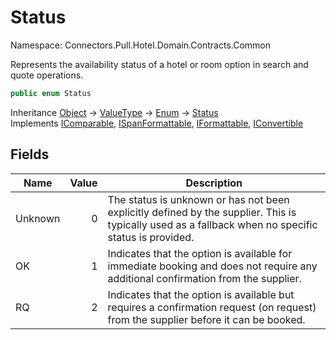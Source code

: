 # Status

Namespace: Connectors.Pull.Hotel.Domain.Contracts.Common

Represents the availability status of a hotel or room option in search and quote operations.

```csharp
public enum Status
```

Inheritance [Object](https://docs.microsoft.com/en-us/dotnet/api/system.object) → [ValueType](https://docs.microsoft.com/en-us/dotnet/api/system.valuetype) → [Enum](https://docs.microsoft.com/en-us/dotnet/api/system.enum) → [Status](./connectors.pull.hotel.domain.contracts.common.status)<br />
Implements [IComparable](https://docs.microsoft.com/en-us/dotnet/api/system.icomparable), [ISpanFormattable](https://docs.microsoft.com/en-us/dotnet/api/system.ispanformattable), [IFormattable](https://docs.microsoft.com/en-us/dotnet/api/system.iformattable), [IConvertible](https://docs.microsoft.com/en-us/dotnet/api/system.iconvertible)

## Fields

| Name | Value | Description |
| --- | --: | --- |
| Unknown | 0 | The status is unknown or has not been explicitly defined by the supplier. This is typically used as a fallback when no specific status is provided. |
| OK | 1 | Indicates that the option is available for immediate booking and does not require any additional confirmation from the supplier. |
| RQ | 2 | Indicates that the option is available but requires a confirmation request (on request) from the supplier before it can be booked. |
